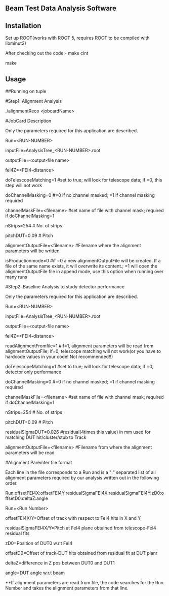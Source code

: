 ## Beam Test Data Analysis Software
## Installation

Set up ROOT(works with ROOT 5, requires ROOT to be compiled with libminut2)

After checking out the code:-
make cint

make 

## Usage
##Running on tuple

#Step1: Alignment Analysis

./alignmentReco \<jobcardName\>

#JobCard Description

Only the parameters required for this application are described.

Run=\<RUN-NUMBER\>

inputFile=AnalysisTree_\<RUN-NUMBER\>.root

outputFile=\<output-file name\>

fei4Z=\<FEI4-distance\>

doTelescopeMatching=1 #set to true; will look for telescope data; if =0, this step will not work

doChannelMasking=0 #=0 if no channel masked; =1 if channel masking required

channelMaskFile=\<filename\> #set name of file with channel mask; required if doChannelMasking=1 

nStrips=254 # No. of strips

pitchDUT=0.09 # Pitch

alignmentOutputFile=\<filename\> #Filename where the alignment parameters will be written

isProductionmode=0 #if =0 a new alignmentOutputFile will be created. If a file of the same name exists,
it will overwrite its content.; =1 will open the alignmentOutputFile file in append mode, use this 
option when running over many runs

#Step2: Baseline Analysis to study detector performance

Only the parameters required for this application are described.

Run=\<RUN-NUMBER\>

inputFile=AnalysisTree_\<RUN-NUMBER\>.root

outputFile=\<output-file name\>

fei4Z=\<FEI4-distance\>

readAlignmentFromfile=1 #if=1, alignment parameters will be read from alignmentOutputFile; if=0, telescope matching will not work(or you have to hardcode values in your code! Not recommended!!)

doTelescopeMatching=1 #set to true; will look for telescope data; if =0, detector only performance

doChannelMasking=0 #=0 if no channel masked; =1 if channel masking required

channelMaskFile=\<filename\> #set name of file with channel mask; required if doChannelMasking=1 

nStrips=254 # No. of strips

pitchDUT=0.09 # Pitch

residualSigmaDUT=0.026 #residual(4times this value) in mm used for matching DUT hit/cluster/stub to Track

alignmentOutputFile=\<filename\> #Filename from where the alignment parameters will be read

#Alignment Paremter file format

Each line in the file corresponds to a Run and is a ":" separated list of all alignment parameters required by our analysis written out in the following order.

Run:offsetFEI4X:offsetFEI4Y:residualSigmaFEI4X:residualSigmaFEI4Y:zD0:offsetD0:deltaZ:angle

Run=\<Run Number\>

offsetFEI4X/Y=Offset of track with respect to FeI4 hits in X and Y

residualSigmaFEI4X/Y=Pitch at FeI4 plane obtained from telescope-Fei4 residual fits

zD0=Position of DUT0 w.r.t FeI4

offsetD0=Offset of track-DUT hits obtained from residual fit at DUT planr

deltaZ=difference in Z pos between DUT0 and DUT1

angle=DUT angle w.r.t beam

**If alignment parameters are read from file, the code searches for the Run Number and takes the alignment parameters from that line.
